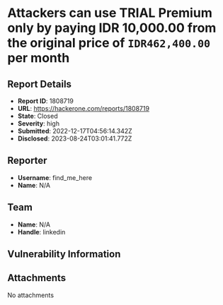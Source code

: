 # Attackers can use TRIAL Premium only by paying **IDR 10,000.00** from the original price of `IDR462,400.00` per month

## Report Details
- **Report ID**: 1808719
- **URL**: https://hackerone.com/reports/1808719
- **State**: Closed
- **Severity**: high
- **Submitted**: 2022-12-17T04:56:14.342Z
- **Disclosed**: 2023-08-24T03:01:41.772Z

## Reporter
- **Username**: find_me_here
- **Name**: N/A

## Team
- **Name**: N/A
- **Handle**: linkedin

## Vulnerability Information


## Attachments
No attachments
